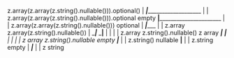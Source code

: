 z.array(z.array(z.string().nullable())).optional()
                                    |
                 ___________________|______________________________________
                |                                                          |
z.array(z.array(z.string().nullable())).optional                         empty
                   ________|______________________________
                  |                                       |
     z.array(z.array(z.string().nullable()))           optional
                        |
             ___________|______________
            |                          |
        z.array          z.array(z.string().nullable())
            |                    ________|_______
     _______|______             |                |
    |              |         z.array         z.string().nullable()
    z            array       ___|___          __________|_________
                            |       |        |                    |
                            z     array  z.string().nullable     empty
                                             ____|_____
                                            |          |
                                         z.string()   nullable
                                       ______|______
                                      |             |
                                   z.string       empty
                                      |
                                 _____|_____
                                |           |
                                z         string




















































